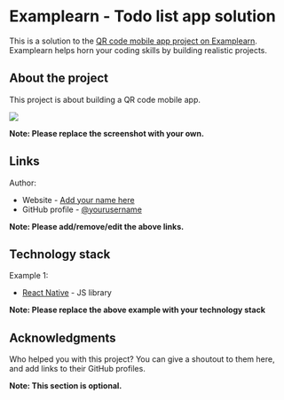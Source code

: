 # Examplearn - Todo list app solution

This is a solution to the [QR code mobile app project on Examplearn](https://examplearn.com/projects/9e63d5ca-25ea-4341-8cb1-0808762c19c0). Examplearn helps horn your coding skills by building realistic projects. 

## About the project

This project is about building a QR code mobile app.

![](./demo/demo-1.jpg)

**Note: Please replace the screenshot with your own.**

## Links

Author:

- Website - [Add your name here](https://www.your-profile.com)
- GitHub profile - [@yourusername](https://github.com/yourusername)

**Note: Please add/remove/edit the above links.**

## Technology stack

Example 1:

- [React Native](https://reactnative.dev/) - JS library

**Note: Please replace the above example with your technology stack**

## Acknowledgments

Who helped you with this project? You can give a shoutout to them here, and add links to their GitHub profiles.

**Note: This section is optional.**
